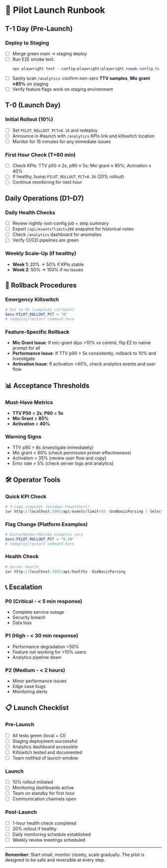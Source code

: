 # 🚀 Pilot Launch Runbook

## T-1 Day (Pre-Launch)

### Deploy to Staging
- [ ] Merge green main → staging deploy
- [ ] Run E2E smoke test:
  ```powershell
  npx playwright test --config=playwright/playwright.noweb.config.ts --project=firefox
  ```
- [ ] Sanity scan `/analytics`: confirm non-zero **TTV samples**, **Mic grant ≥85%** on staging
- [ ] Verify feature flags work on staging environment

## T-0 (Launch Day)

### Initial Rollout (10%)
- [ ] Set `PILOT_ROLLOUT_PCT=0.10` and redeploy
- [ ] Announce in #launch with `/analytics` KPIs link and killswitch location
- [ ] Monitor for 15 minutes for any immediate issues

### First Hour Check (T+60 min)
- [ ] Check KPIs: TTV p50 ≤ 2s, p90 ≤ 5s; Mic grant ≥ 85%; Activation ≥ 40%
- [ ] If healthy, bump `PILOT_ROLLOUT_PCT=0.20` (20% rollout)
- [ ] Continue monitoring for next hour

## Daily Operations (D1–D7)

### Daily Health Checks
- [ ] Review nightly root-config job + step summary
- [ ] Export `/api/events?limit=200` snapshot for historical notes
- [ ] Check `/analytics` dashboard for anomalies
- [ ] Verify CI/CD pipelines are green

### Weekly Scale-Up (if healthy)
- **Week 1**: 20% → 50% if KPIs stable
- **Week 2**: 50% → 100% if no issues

## 🔄 Rollback Procedures

### Emergency Killswitch
```powershell
# Set to 0% (complete rollback)
$env:PILOT_ROLLOUT_PCT = "0"
# redeploy/restart command here
```

### Feature-Specific Rollback
- **Mic Grant Issue**: If mic-grant dips >10% vs control, flip E2 to native prompt for all
- **Performance Issue**: If TTV p90 > 5s consistently, rollback to 10% and investigate
- **Activation Issue**: If activation <40%, check analytics events and user flow

## 📊 Acceptance Thresholds

### Must-Have Metrics
- **TTV P50** ≤ **2s**; **P90** ≤ **5s**
- **Mic Grant** ≥ **85%**
- **Activation** ≥ **40%**

### Warning Signs
- TTV p90 > 8s (investigate immediately)
- Mic grant < 80% (check permission primer effectiveness)
- Activation < 35% (review user flow and copy)
- Error rate > 5% (check server logs and analytics)

## 🛠️ Operator Tools

### Quick KPI Check
```powershell
# Triage snapshot (Windows PowerShell)
iwr http://localhost:3003/api/events?limit=50 -UseBasicParsing | Select -Expand Content
```

### Flag Change (Platform Examples)
```powershell
# Azure/Render/Heroku examples vary
$env:PILOT_ROLLOUT_PCT = "0.20"
# redeploy/restart command here
```

### Health Check
```powershell
# Server health
iwr http://localhost:3003/api/healthz -UseBasicParsing
```

## 📞 Escalation

### P0 (Critical - < 5 min response)
- Complete service outage
- Security breach
- Data loss

### P1 (High - < 30 min response)
- Performance degradation >50%
- Feature not working for >10% users
- Analytics pipeline down

### P2 (Medium - < 2 hours)
- Minor performance issues
- Edge case bugs
- Monitoring alerts

## 📋 Launch Checklist

### Pre-Launch
- [ ] All tests green (local + CI)
- [ ] Staging deployment successful
- [ ] Analytics dashboard accessible
- [ ] Killswitch tested and documented
- [ ] Team notified of launch window

### Launch
- [ ] 10% rollout initiated
- [ ] Monitoring dashboards active
- [ ] Team on standby for first hour
- [ ] Communication channels open

### Post-Launch
- [ ] 1-hour health check completed
- [ ] 20% rollout if healthy
- [ ] Daily monitoring schedule established
- [ ] Weekly review meetings scheduled

---

**Remember**: Start small, monitor closely, scale gradually. The pilot is designed to be safe and reversible at every step.
